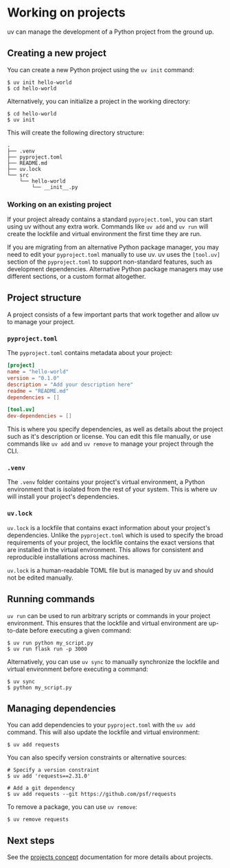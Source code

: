 # Working on projects

uv can manage the development of a Python project from the ground up.

## Creating a new project

You can create a new Python project using the `uv init` command:

```console
$ uv init hello-world
$ cd hello-world
```

Alternatively, you can initialize a project in the working directory:

```console
$ cd hello-world
$ uv init
```

This will create the following directory structure:

```
.
├── .venv
├── pyproject.toml
├── README.md
├── uv.lock
└── src
    └── hello-world
        └── __init__.py
```

### Working on an existing project

If your project already contains a standard `pyproject.toml`, you can start
using uv without any extra work. Commands like `uv add` and `uv run` will
create the lockfile and virtual environment the first time they are run.

If you are migrating from an alternative Python package manager, you may need to
edit your `pyproject.toml` manually to use uv. uv uses the `[tool.uv]` section
of the `pyproject.toml` to support non-standard features, such as development
dependencies. Alternative Python package managers may use different sections,
or a custom format altogether.

## Project structure

A project consists of a few important parts that work together and allow uv to
manage your project.

### `pyproject.toml`

The `pyproject.toml` contains metadata about your project:

```toml
[project]
name = "hello-world"
version = "0.1.0"
description = "Add your description here"
readme = "README.md"
dependencies = []

[tool.uv]
dev-dependencies = []
```

This is where you specify dependencies, as well as details about the project
such as it's description or license. You can edit this file manually, or use
commands like `uv add` and `uv remove` to manage your project through the
CLI.

### `.venv`

The `.venv` folder contains your project's virtual environment, a Python
environment that is isolated from the rest of your system. This is where uv will
install your project's dependencies.

### `uv.lock`

`uv.lock` is a lockfile that contains exact information about your project's
dependencies. Unlike the `pyproject.toml` which is used to specify the broad
requirements of your project, the lockfile contains the exact versions that are
installed in the virtual environment. This allows for consistent and
reproducible installations across machines.

`uv.lock` is a human-readable TOML file but is managed by uv and should not be
edited manually.

## Running commands

`uv run` can be used to run arbitrary scripts or commands in your project
environment. This ensures that the lockfile and virtual environment are
up-to-date before executing a given command:

```console
$ uv run python my_script.py
$ uv run flask run -p 3000
```

Alternatively, you can use `uv sync` to manually synchronize the lockfile and
virtual environment before executing a command:

```console
$ uv sync
$ python my_script.py
```

## Managing dependencies

You can add dependencies to your `pyproject.toml` with the `uv add` command.
This will also update the lockfile and virtual environment:

```console
$ uv add requests
```

You can also specify version constraints or alternative sources:

```console
# Specify a version constraint
$ uv add 'requests==2.31.0'

# Add a git dependency
$ uv add requests --git https://github.com/psf/requests
```

To remove a package, you can use `uv remove`:

```console
$ uv remove requests
```

## Next steps

See the [projects concept](../projects.md) documentation for more details about
projects.
